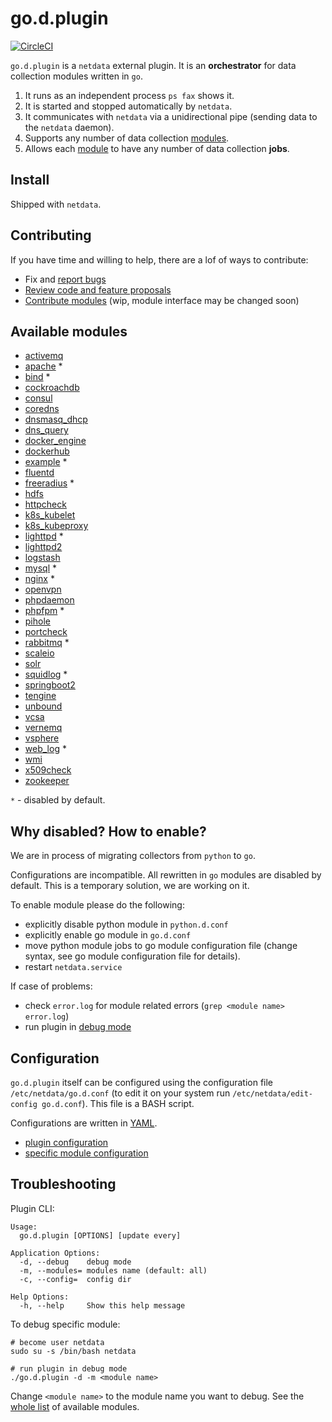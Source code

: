 # go.d.plugin

[![CircleCI](https://circleci.com/gh/netdata/go.d.plugin.svg?style=svg)](https://circleci.com/gh/netdata/go.d.plugin)

`go.d.plugin` is a `netdata` external plugin. It is an **orchestrator** for data collection modules written in `go`.

1. It runs as an independent process `ps fax` shows it.
2. It is started and stopped automatically by `netdata`.
3. It communicates with `netdata` via a unidirectional pipe (sending data to the `netdata` daemon).
4. Supports any number of data collection [modules](https://github.com/netdata/go.d.plugin/tree/master/modules).
5. Allows each [module](https://github.com/netdata/go.d.plugin/tree/master/modules) to have any number of data collection **jobs**.

## Install

Shipped with `netdata`.

## Contributing
If you have time and willing to help, there are a lof of ways to contribute:

-   Fix and [report bugs](https://github.com/netdata/go.d.plugin/issues/new)
-   [Review code and feature proposals](https://github.com/netdata/go.d.plugin/pulls)
-   [Contribute modules](https://github.com/netdata/go.d.plugin/blob/master/CONTRIBUTING.md) (wip, module interface may be changed soon)

## Available modules

-   [activemq](https://github.com/netdata/go.d.plugin/tree/master/modules/activemq)
-   [apache](https://github.com/netdata/go.d.plugin/tree/master/modules/apache) *
-   [bind](https://github.com/netdata/go.d.plugin/tree/master/modules/bind) *
-   [cockroachdb](https://github.com/netdata/go.d.plugin/tree/master/modules/cockroachdb)
-   [consul](https://github.com/netdata/go.d.plugin/tree/master/modules/consul)
-   [coredns](https://github.com/netdata/go.d.plugin/tree/master/modules/coredns)
-   [dnsmasq_dhcp](https://github.com/netdata/go.d.plugin/tree/master/modules/dnsmasq_dhcp)
-   [dns_query](https://github.com/netdata/go.d.plugin/tree/master/modules/dnsquery)
-   [docker_engine](https://github.com/netdata/go.d.plugin/tree/master/modules/docker_engine)
-   [dockerhub](https://github.com/netdata/go.d.plugin/tree/master/modules/dockerhub)
-   [example](https://github.com/netdata/go.d.plugin/tree/master/modules/example) *
-   [fluentd](https://github.com/netdata/go.d.plugin/tree/master/modules/fluentd)
-   [freeradius](https://github.com/netdata/go.d.plugin/tree/master/modules/freeradius) *
-   [hdfs](https://github.com/netdata/go.d.plugin/tree/master/modules/hdfs)
-   [httpcheck](https://github.com/netdata/go.d.plugin/tree/master/modules/httpcheck)
-   [k8s_kubelet](https://github.com/netdata/go.d.plugin/tree/master/modules/k8s_kubelet)
-   [k8s_kubeproxy](https://github.com/netdata/go.d.plugin/tree/master/modules/k8s_kubeproxy)
-   [lighttpd](https://github.com/netdata/go.d.plugin/tree/master/modules/lighttpd) *
-   [lighttpd2](https://github.com/netdata/go.d.plugin/tree/master/modules/lighttpd2)
-   [logstash](https://github.com/netdata/go.d.plugin/tree/master/modules/logstash)
-   [mysql](https://github.com/netdata/go.d.plugin/tree/master/modules/mysql) *
-   [nginx](https://github.com/netdata/go.d.plugin/tree/master/modules/nginx) *
-   [openvpn](https://github.com/netdata/go.d.plugin/tree/master/modules/openvpn)
-   [phpdaemon](https://github.com/netdata/go.d.plugin/tree/master/modules/phpdaemon)
-   [phpfpm](https://github.com/netdata/go.d.plugin/tree/master/modules/phpfpm) *
-   [pihole](https://github.com/netdata/go.d.plugin/tree/master/modules/pihole)
-   [portcheck](https://github.com/netdata/go.d.plugin/tree/master/modules/portcheck)
-   [rabbitmq](https://github.com/netdata/go.d.plugin/tree/master/modules/rabbitmq) *
-   [scaleio](https://github.com/netdata/go.d.plugin/tree/master/modules/scaleio)
-   [solr](https://github.com/netdata/go.d.plugin/tree/master/modules/solr)
-   [squidlog](https://github.com/netdata/go.d.plugin/tree/master/modules/squidlog) *
-   [springboot2](https://github.com/netdata/go.d.plugin/tree/master/modules/springboot2)
-   [tengine](https://github.com/netdata/go.d.plugin/tree/master/modules/tengine)
-   [unbound](https://github.com/netdata/go.d.plugin/tree/master/modules/unbound)
-   [vcsa](https://github.com/netdata/go.d.plugin/tree/master/modules/vcsa)
-   [vernemq](https://github.com/netdata/go.d.plugin/tree/master/modules/vernemq)
-   [vsphere](https://github.com/netdata/go.d.plugin/tree/master/modules/vsphere)
-   [web_log](https://github.com/netdata/go.d.plugin/tree/master/modules/weblog) *
-   [wmi](https://github.com/netdata/go.d.plugin/tree/master/modules/wmi)
-   [x509check](https://github.com/netdata/go.d.plugin/tree/master/modules/x509check)
-   [zookeeper](https://github.com/netdata/go.d.plugin/tree/master/modules/zookeeper)

`*` - disabled by default.

## Why disabled? How to enable?
We are in process of migrating collectors from `python` to `go`.

Configurations are incompatible. All rewritten in `go` modules are disabled by default.
This is a temporary solution, we are working on it.

To enable module please do the following:

-   explicitly disable python module in `python.d.conf`
-   explicitly enable go module in `go.d.conf`
-   move python module jobs to go module configuration file (change syntax, see go module configuration file for details).
-   restart `netdata.service`

If case of problems:

-   check `error.log` for module related errors (`grep <module name> error.log`)
-   run plugin in [debug mode](#troubleshooting)

## Configuration

`go.d.plugin` itself can be configured using the configuration file `/etc/netdata/go.d.conf`
(to edit it on your system run `/etc/netdata/edit-config go.d.conf`). This file is a BASH script.

Configurations are written in [YAML](http://yaml.org/).

-   [plugin configuration](https://github.com/netdata/go.d.plugin/blob/master/config/go.d.conf)
-   [specific module configuration](https://github.com/netdata/go.d.plugin/tree/master/config/go.d)

## Troubleshooting

Plugin CLI:
```
Usage:
  go.d.plugin [OPTIONS] [update every]

Application Options:
  -d, --debug    debug mode
  -m, --modules= modules name (default: all)
  -c, --config=  config dir

Help Options:
  -h, --help     Show this help message

```

To debug specific module:
```
# become user netdata
sudo su -s /bin/bash netdata

# run plugin in debug mode
./go.d.plugin -d -m <module name>
```

Change `<module name>` to the module name you want to debug.
See the [whole list](#available-modules) of available modules.

